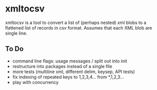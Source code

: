 # xmltocsv

xmltocsv is a tool to convert a list of (perhaps nested) xml blobs to a flattened list of records in csv format. Assumes that each XML blob are single line.

## To Do

* command line flags: usage messages / split out into init
* restructure into packages instead of a single file
* more tests (multiline xml, different delim, keysep, API tests)
* fix indexing of repeated keys to 1,2,3,4... from *,1,2,3...
* play with concurrency